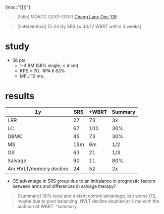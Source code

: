 [moc::"[[]]"]
>[!title]
> MDACC (2001-2007) [Chang Lanc Onc '09](https://www.thelancet.com/journals/lanonc/article/PIIS1470-2045(09)70263-3/fulltext):

>[!intervention] 
> 15-24 Gy SRS {± 30/12 WBRT within 3 weeks}

# study
- 58 pts
	- 1-3 BM (58% single, < 4 cm)
	- KPS > 70.  RPA II 83%
	- MFU 10 mo.

# results
| 1y                     | SRS | +WBRT | Summary |
| ---------------------- | --- | ----- | ------- |
| LRR                    | 27  | 73    | 3x      |
| LC                     | 67  | 100   | 30%     |
| DBMC                   | 45  | 73    | 30%     |
| MS                     | 15m | 6m    | 1/2     |
| OS                     | 63  | 21    | 1/3     |
| Salvage                | 90  | 11    | 80%     |
| 4m HVLT/memory decline | 24  | 52    | 2x      |

- OS advantage in SRS group due to an imbalance in prognostic factors between arms and differences in salvage therapy?

>[!summary] 
> 30% local and distant control advantage, but worse OS, maybe due to poor balancing. 
> HVLT decline doubled at 4 mo with the addition of WBRT. 
>^summary
